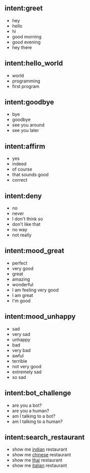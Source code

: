 ## intent:greet
- hey
- hello
- hi
- good morning
- good evening
- hey there

## intent:hello_world
- world
- programming
- first program

## intent:goodbye
- bye
- goodbye
- see you around
- see you later

## intent:affirm
- yes
- indeed
- of course
- that sounds good
- correct

## intent:deny
- no
- never
- I don't think so
- don't like that
- no way
- not really

## intent:mood_great
- perfect
- very good
- great
- amazing
- wonderful
- I am feeling very good
- I am great
- I'm good

## intent:mood_unhappy
- sad
- very sad
- unhappy
- bad
- very bad
- awful
- terrible
- not very good
- extremely sad
- so sad

## intent:bot_challenge
- are you a bot?
- are you a human?
- am I talking to a bot?
- am I talking to a human?

## intent:search_restaurant
- show me [indian](hotel) restaurant
- show me [chinese](hotel) restaurant
- show me [thai](hotel) restaurant
- show me [italian](hotel) restaurant
